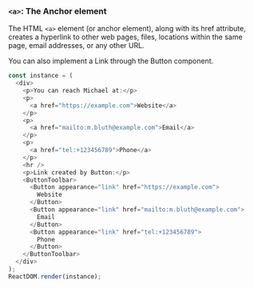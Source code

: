 ### `<a>`: The Anchor element

The HTML `<a>` element (or anchor element), along with its href attribute, creates a hyperlink to other web pages, files, locations within the same page, email addresses, or any other URL.

You can also implement a Link through the Button component.

<!--start-code-->

```js
const instance = (
  <div>
    <p>You can reach Michael at:</p>
    <p>
      <a href="https://example.com">Website</a>
    </p>
    <p>
      <a href="mailto:m.bluth@example.com">Email</a>
    </p>
    <p>
      <a href="tel:+123456789">Phone</a>
    </p>
    <hr />
    <p>Link created by Button:</p>
    <ButtonToolbar>
      <Button appearance="link" href="https://example.com">
        Website
      </Button>
      <Button appearance="link" href="mailto:m.bluth@example.com">
        Email
      </Button>
      <Button appearance="link" href="tel:+123456789">
        Phone
      </Button>
    </ButtonToolbar>
  </div>
);
ReactDOM.render(instance);
```

<!--end-code-->

